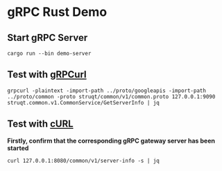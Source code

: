 # gRPC Rust Demo

## Start gRPC Server

```shell
cargo run --bin demo-server
```

## Test with [gRPCurl](https://github.com/fullstorydev/grpcurl)

```shell
grpcurl -plaintext -import-path ../proto/googleapis -import-path ../proto/common -proto struqt/common/v1/common.proto 127.0.0.1:9090 struqt.common.v1.CommonService/GetServerInfo | jq
```

## Test with [cURL](https://curl.se)

**Firstly, confirm that the corresponding gRPC gateway server has been started**

```shell
curl 127.0.0.1:8080/common/v1/server-info -s | jq
```
